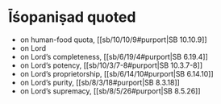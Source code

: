 # Īśopaniṣad quoted

* on human-food quota, [[sb/10/10/9#purport|SB 10.10.9]]
* on Lord 
* on Lord’s completeness, [[sb/6/19/4#purport|SB 6.19.4]]
* on Lord’s potency, [[sb/10/3/7-8#purport|SB 10.3.7-8]]
* on Lord’s proprietorship, [[sb/6/14/10#purport|SB 6.14.10]]
* on Lord’s purity, [[sb/8/3/18#purport|SB 8.3.18]]
* on Lord’s supremacy, [[sb/8/5/26#purport|SB 8.5.26]]
